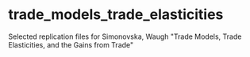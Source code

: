 # trade_models_trade_elasticities
Selected replication files for Simonovska, Waugh "Trade Models, Trade Elasticities, and the Gains from Trade"
